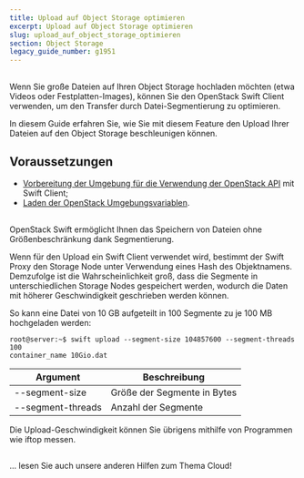 ```yaml
---
title: Upload auf Object Storage optimieren
excerpt: Upload auf Object Storage optimieren
slug: upload_auf_object_storage_optimieren
section: Object Storage
legacy_guide_number: g1951
---
```



## 
Wenn Sie große Dateien auf Ihren Object Storage hochladen möchten (etwa Videos oder Festplatten-Images), können Sie den OpenStack Swift Client verwenden, um den Transfer durch Datei-Segmentierung zu optimieren.

In diesem Guide erfahren Sie, wie Sie mit diesem Feature den Upload Ihrer Dateien auf den Object Storage beschleunigen können.


## Voraussetzungen

- [Vorbereitung der Umgebung für die Verwendung der OpenStack API]({legacy}1851) mit Swift Client;
- [Laden der OpenStack Umgebungsvariablen]({legacy}1852).




## 
OpenStack Swift ermöglicht Ihnen das Speichern von Dateien ohne Größenbeschränkung dank Segmentierung.

Wenn für den Upload ein Swift Client verwendet wird, bestimmt der Swift Proxy den Storage Node unter Verwendung eines Hash des Objektnamens. Demzufolge ist die Wahrscheinlichkeit groß, dass die Segmente in unterschiedlichen Storage Nodes gespeichert werden, wodurch die Daten mit höherer Geschwindigkeit geschrieben werden können.

So kann eine Datei von 10 GB aufgeteilt in 100 Segmente zu je 100 MB hochgeladen werden:


```
root@server:~$ swift upload --segment-size 104857600 --segment-threads 100
container_name 10Gio.dat
```


|Argument|Beschreibung|
|---|---|
|--segment-size|Größe der Segmente in Bytes|
|--segment-threads|Anzahl der Segmente|


Die Upload-Geschwindigkeit können Sie übrigens mithilfe von Programmen wie iftop messen.


## 
... lesen Sie auch unsere anderen Hilfen zum Thema Cloud!

